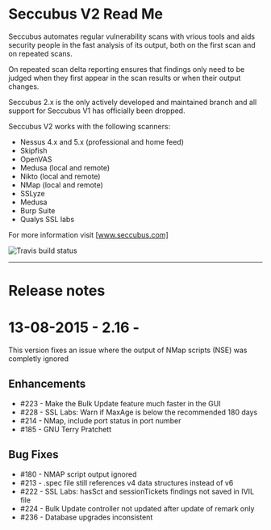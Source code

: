 Seccubus V2 Read Me
===================
Seccubus automates regular vulnerability scans with vrious tools and aids 
security people in the fast analysis of its output, both on the first scan and 
on repeated scans.

On repeated scan delta reporting ensures that findings only need to be judged 
when they first appear in the scan results or when their output changes.

Seccubus 2.x is the only actively developed and maintained branch and all support 
for Seccubus V1 has officially been dropped. 

Seccubus V2 works with the following scanners:
* Nessus 4.x and 5.x (professional and home feed)
* Skipfish
* OpenVAS
* Medusa (local and remote)
* Nikto (local and remote)
* NMap (local and remote)
* SSLyze
* Medusa
* Burp Suite
* Qualys SSL labs

For more information visit [www.seccubus.com]

![Travis build status](https://travis-ci.org/schubergphilis/Seccubus_v2.svg?branch=master)

---

Release notes
=============

13-08-2015 - 2.16 - 
=========================================
This version fixes an issue where the output of NMap scripts (NSE) was completly ignored

Enhancements
------------
* #223 - Make the Bulk Update feature much faster in the GUI
* #228 - SSL Labs: Warn if MaxAge is below the recommended 180 days
* #214 - NMap, include port status in port number
* #185 - GNU Terry Pratchett

Bug Fixes
---------
* #180 - NMAP script output ignored
* #213 - .spec file still references v4 data structures instead of v6
* #222 - SSL Labs: hasSct and sessionTickets findings not saved in IVIL file
* #224 - Bulk Update controller not updated after update of remark only
* #236 - Database upgrades inconsistent